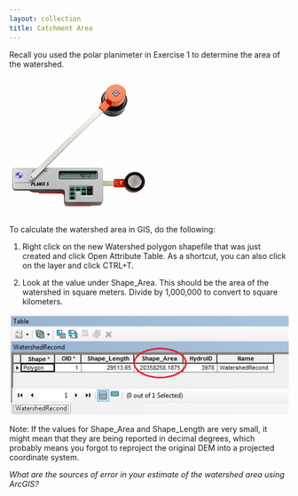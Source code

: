 ```yaml
---
layout: collection
title: Catchment Area
---
```


Recall you used the polar planimeter in Exercise 1 to determine the area of the watershed.

<a href="/pictures/Planimeter.png"><img src="/pictures/Planimeter.png"></a>

To calculate the watershed area in GIS, do the following:

1.	Right click on the new Watershed polygon shapefile that was just created and click Open Attribute Table. As a shortcut, you can also click on the layer and click CTRL+T.

2.	Look at the value under Shape_Area. This should be the area of the watershed in square meters. Divide by 1,000,000 to convert to square kilometers.

<a href="/pictures/Area.png"><img src="/pictures/Area.png"></a>


Note: If the values for Shape_Area and Shape_Length are very small, it might mean that they are being reported in decimal degrees, which probably means you forgot to reproject the original DEM into a projected coordinate system.

*What are the sources of error in your estimate of the watershed area using ArcGIS?*